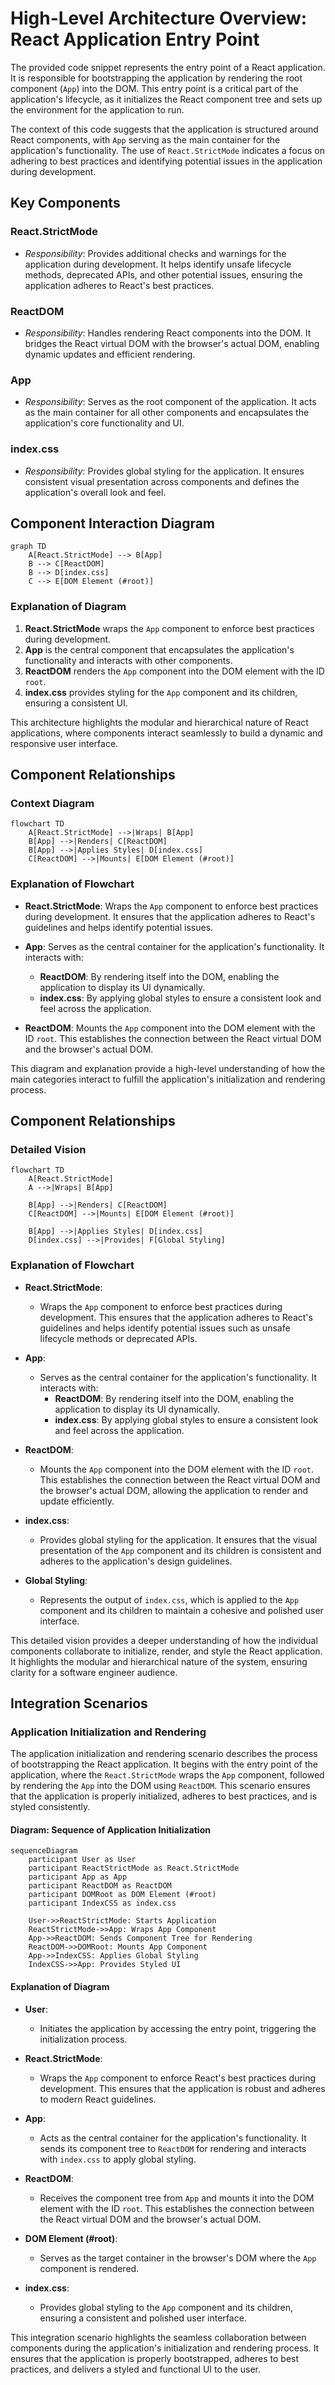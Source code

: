 # High-Level Architecture Overview: React Application Entry Point

The provided code snippet represents the entry point of a React application. It is responsible for bootstrapping the application by rendering the root component (`App`) into the DOM. This entry point is a critical part of the application's lifecycle, as it initializes the React component tree and sets up the environment for the application to run.

The context of this code suggests that the application is structured around React components, with `App` serving as the main container for the application's functionality. The use of `React.StrictMode` indicates a focus on adhering to best practices and identifying potential issues in the application during development.

## Key Components

### **React.StrictMode**
- *Responsibility*: Provides additional checks and warnings for the application during development. It helps identify unsafe lifecycle methods, deprecated APIs, and other potential issues, ensuring the application adheres to React's best practices.

### **ReactDOM**
- *Responsibility*: Handles rendering React components into the DOM. It bridges the React virtual DOM with the browser's actual DOM, enabling dynamic updates and efficient rendering.

### **App**
- *Responsibility*: Serves as the root component of the application. It acts as the main container for all other components and encapsulates the application's core functionality and UI.

### **index.css**
- *Responsibility*: Provides global styling for the application. It ensures consistent visual presentation across components and defines the application's overall look and feel.

## Component Interaction Diagram

```mermaid
graph TD
    A[React.StrictMode] --> B[App]
    B --> C[ReactDOM]
    B --> D[index.css]
    C --> E[DOM Element (#root)]
```

### Explanation of Diagram
1. **React.StrictMode** wraps the `App` component to enforce best practices during development.
2. **App** is the central component that encapsulates the application's functionality and interacts with other components.
3. **ReactDOM** renders the `App` component into the DOM element with the ID `root`.
4. **index.css** provides styling for the `App` component and its children, ensuring a consistent UI.

This architecture highlights the modular and hierarchical nature of React applications, where components interact seamlessly to build a dynamic and responsive user interface.
## Component Relationships

### Context Diagram

```mermaid
flowchart TD
    A[React.StrictMode] -->|Wraps| B[App]
    B[App] -->|Renders| C[ReactDOM]
    B[App] -->|Applies Styles| D[index.css]
    C[ReactDOM] -->|Mounts| E[DOM Element (#root)]
```

### Explanation of Flowchart

- **React.StrictMode**: Wraps the `App` component to enforce best practices during development. It ensures that the application adheres to React's guidelines and helps identify potential issues.
  
- **App**: Serves as the central container for the application's functionality. It interacts with:
  - **ReactDOM**: By rendering itself into the DOM, enabling the application to display its UI dynamically.
  - **index.css**: By applying global styles to ensure a consistent look and feel across the application.

- **ReactDOM**: Mounts the `App` component into the DOM element with the ID `root`. This establishes the connection between the React virtual DOM and the browser's actual DOM.

This diagram and explanation provide a high-level understanding of how the main categories interact to fulfill the application's initialization and rendering process.
## Component Relationships

### Detailed Vision

```mermaid
flowchart TD
    A[React.StrictMode]
    A -->|Wraps| B[App]
    
    B[App] -->|Renders| C[ReactDOM]
    C[ReactDOM] -->|Mounts| E[DOM Element (#root)]
    
    B[App] -->|Applies Styles| D[index.css]
    D[index.css] -->|Provides| F[Global Styling]
```

### Explanation of Flowchart

- **React.StrictMode**:
  - Wraps the `App` component to enforce best practices during development. This ensures that the application adheres to React's guidelines and helps identify potential issues such as unsafe lifecycle methods or deprecated APIs.

- **App**:
  - Serves as the central container for the application's functionality. It interacts with:
    - **ReactDOM**: By rendering itself into the DOM, enabling the application to display its UI dynamically.
    - **index.css**: By applying global styles to ensure a consistent look and feel across the application.

- **ReactDOM**:
  - Mounts the `App` component into the DOM element with the ID `root`. This establishes the connection between the React virtual DOM and the browser's actual DOM, allowing the application to render and update efficiently.

- **index.css**:
  - Provides global styling for the application. It ensures that the visual presentation of the `App` component and its children is consistent and adheres to the application's design guidelines.

- **Global Styling**:
  - Represents the output of `index.css`, which is applied to the `App` component and its children to maintain a cohesive and polished user interface.

This detailed vision provides a deeper understanding of how the individual components collaborate to initialize, render, and style the React application. It highlights the modular and hierarchical nature of the system, ensuring clarity for a software engineer audience.
## Integration Scenarios

### Application Initialization and Rendering

The application initialization and rendering scenario describes the process of bootstrapping the React application. It begins with the entry point of the application, where the `React.StrictMode` wraps the `App` component, followed by rendering the `App` into the DOM using `ReactDOM`. This scenario ensures that the application is properly initialized, adheres to best practices, and is styled consistently.

#### Diagram: Sequence of Application Initialization

```mermaid
sequenceDiagram
    participant User as User
    participant ReactStrictMode as React.StrictMode
    participant App as App
    participant ReactDOM as ReactDOM
    participant DOMRoot as DOM Element (#root)
    participant IndexCSS as index.css

    User->>ReactStrictMode: Starts Application
    ReactStrictMode->>App: Wraps App Component
    App->>ReactDOM: Sends Component Tree for Rendering
    ReactDOM->>DOMRoot: Mounts App Component
    App->>IndexCSS: Applies Global Styling
    IndexCSS->>App: Provides Styled UI
```

#### Explanation of Diagram

- **User**:
  - Initiates the application by accessing the entry point, triggering the initialization process.

- **React.StrictMode**:
  - Wraps the `App` component to enforce React's best practices during development. This ensures that the application is robust and adheres to modern React guidelines.

- **App**:
  - Acts as the central container for the application's functionality. It sends its component tree to `ReactDOM` for rendering and interacts with `index.css` to apply global styling.

- **ReactDOM**:
  - Receives the component tree from `App` and mounts it into the DOM element with the ID `root`. This establishes the connection between the React virtual DOM and the browser's actual DOM.

- **DOM Element (#root)**:
  - Serves as the target container in the browser's DOM where the `App` component is rendered.

- **index.css**:
  - Provides global styling to the `App` component and its children, ensuring a consistent and polished user interface.

This integration scenario highlights the seamless collaboration between components during the application's initialization and rendering process. It ensures that the application is properly bootstrapped, adheres to best practices, and delivers a styled and functional UI to the user.
